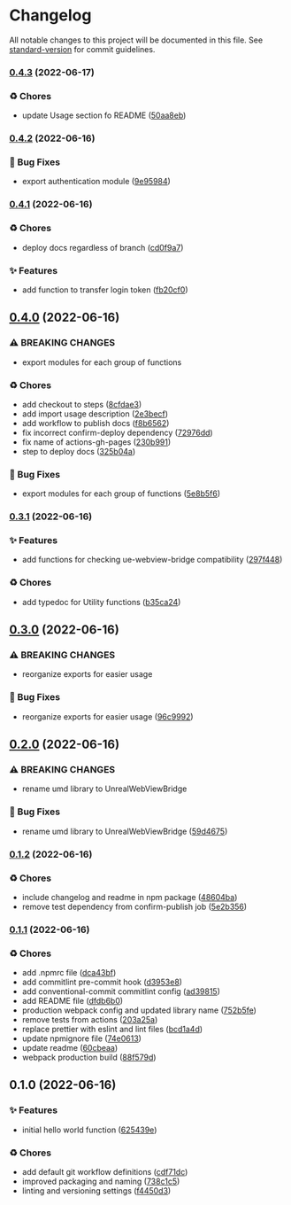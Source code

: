 # Changelog

All notable changes to this project will be documented in this file. See [standard-version](https://github.com/conventional-changelog/standard-version) for commit guidelines.

### [0.4.3](https://github.com/KL-Engineering/ue-webview-bridge/branches/compare/v0.4.3%0Dv0.4.2) (2022-06-17)


### ♻️ Chores

* update Usage section fo README ([50aa8eb](https://github.com/KL-Engineering/ue-webview-bridge/commits/50aa8ebf8ef7790afff0181bc7f8081befc84073))

### [0.4.2](https://github.com/KL-Engineering/ue-webview-bridge/branches/compare/v0.4.2%0Dv0.4.1) (2022-06-16)


### 🐛 Bug Fixes

* export authentication module ([9e95984](https://github.com/KL-Engineering/ue-webview-bridge/commits/9e959840888e8afe79333ce7838ce4f091404c8f))

### [0.4.1](https://github.com/KL-Engineering/ue-webview-bridge/branches/compare/v0.4.1%0Dv0.4.0) (2022-06-16)


### ♻️ Chores

* deploy docs regardless of branch ([cd0f9a7](https://github.com/KL-Engineering/ue-webview-bridge/commits/cd0f9a7016fed0c1a3fcc18c57726cd555ca538e))


### ✨ Features

* add function to transfer login token ([fb20cf0](https://github.com/KL-Engineering/ue-webview-bridge/commits/fb20cf0c582027d4ac5c3038223f236f6531fb6b))

## [0.4.0](https://github.com/KL-Engineering/ue-webview-bridge/branches/compare/v0.4.0%0Dv0.3.1) (2022-06-16)


### ⚠ BREAKING CHANGES

* export modules for each group of functions

### ♻️ Chores

* add checkout to steps ([8cfdae3](https://github.com/KL-Engineering/ue-webview-bridge/commits/8cfdae3f4547ed67d1b24764bab39cea48d2c6d0))
* add import usage description ([2e3becf](https://github.com/KL-Engineering/ue-webview-bridge/commits/2e3becf390d311733b62f38fc1661f703e6b8d56))
* add workflow to publish docs ([f8b6562](https://github.com/KL-Engineering/ue-webview-bridge/commits/f8b65625e65f862ee54cd2d370ab78f764521393))
* fix incorrect confirm-deploy dependency ([72976dd](https://github.com/KL-Engineering/ue-webview-bridge/commits/72976dd6cf9b19f67a48fa088cd2bc33ab19146f))
* fix name of actions-gh-pages ([230b991](https://github.com/KL-Engineering/ue-webview-bridge/commits/230b99180a6ed2c26837cdc51127e159b8d67310))
* step to deploy docs ([325b04a](https://github.com/KL-Engineering/ue-webview-bridge/commits/325b04a882ad65df0415d933a777285da411317f))


### 🐛 Bug Fixes

* export modules for each group of functions ([5e8b5f6](https://github.com/KL-Engineering/ue-webview-bridge/commits/5e8b5f680165d2a57bacbeec665356c2b96a1453))

### [0.3.1](https://github.com/KL-Engineering/ue-webview-bridge/branches/compare/v0.3.1%0Dv0.3.0) (2022-06-16)


### ✨ Features

* add functions for checking ue-webview-bridge compatibility ([297f448](https://github.com/KL-Engineering/ue-webview-bridge/commits/297f4480a0f23028ee2c2b439dd7e62c159af310))


### ♻️ Chores

* add typedoc for Utility functions ([b35ca24](https://github.com/KL-Engineering/ue-webview-bridge/commits/b35ca2433f8b597fabbb991217e09e103258f8ef))

## [0.3.0](https://github.com/KL-Engineering/ue-webview-bridge/branches/compare/v0.3.0%0Dv0.2.0) (2022-06-16)


### ⚠ BREAKING CHANGES

* reorganize exports for easier usage

### 🐛 Bug Fixes

* reorganize exports for easier usage ([96c9992](https://github.com/KL-Engineering/ue-webview-bridge/commits/96c9992c15bc113848a24e180da70919d1557d5e))

## [0.2.0](https://github.com/KL-Engineering/ue-webview-bridge/branches/compare/v0.2.0%0Dv0.1.2) (2022-06-16)


### ⚠ BREAKING CHANGES

* rename umd library to UnrealWebViewBridge

### 🐛 Bug Fixes

* rename umd library to UnrealWebViewBridge ([59d4675](https://github.com/KL-Engineering/ue-webview-bridge/commits/59d467532e4f279f99c210a3f29dddddb5f89eb8))

### [0.1.2](https://github.com/KL-Engineering/ue-webview-bridge/branches/compare/v0.1.2%0Dv0.1.1) (2022-06-16)


### ♻️ Chores

* include changelog and readme in npm package ([48604ba](https://github.com/KL-Engineering/ue-webview-bridge/commits/48604ba5417d06821bf4752e8d07a586326a8324))
* remove test dependency from confirm-publish job ([5e2b356](https://github.com/KL-Engineering/ue-webview-bridge/commits/5e2b3560a01fb05a8e87ad4c735f10be5bdd230d))

### [0.1.1](https://github.com/KL-Engineering/ue-webview-bridge/branches/compare/v0.1.1%0Dv0.1.0) (2022-06-16)


### ♻️ Chores

* add .npmrc file ([dca43bf](https://github.com/KL-Engineering/ue-webview-bridge/commits/dca43bf1999cf2a8697ec35ceb5a870befd8c005))
* add commitlint pre-commit hook ([d3953e8](https://github.com/KL-Engineering/ue-webview-bridge/commits/d3953e83e64d39898ed384046580e17953d6ffb7))
* add conventional-commit commitlint config ([ad39815](https://github.com/KL-Engineering/ue-webview-bridge/commits/ad39815b1546ad07a4f1884c815bec5df0861008))
* add README file ([dfdb6b0](https://github.com/KL-Engineering/ue-webview-bridge/commits/dfdb6b06b2ccc114108dbbbdb6fe5d334838d7f2))
* production webpack config and updated library name ([752b5fe](https://github.com/KL-Engineering/ue-webview-bridge/commits/752b5fe11ed2da508e4635846c974903d7f353d2))
* remove tests from actions ([203a25a](https://github.com/KL-Engineering/ue-webview-bridge/commits/203a25af5fe311581803682fc7f7b064df97bc5b))
* replace prettier with eslint and lint files ([bcd1a4d](https://github.com/KL-Engineering/ue-webview-bridge/commits/bcd1a4da0675adef01e301f6b6a8fa655a392c59))
* update npmignore file ([74e0613](https://github.com/KL-Engineering/ue-webview-bridge/commits/74e0613166b4e4e724d539e397c53230a8ac0ec9))
* update readme ([60cbeaa](https://github.com/KL-Engineering/ue-webview-bridge/commits/60cbeaa3be1030a9cfd26d8914f541172a625e5e))
* webpack production build ([88f579d](https://github.com/KL-Engineering/ue-webview-bridge/commits/88f579db9b70673834bfb96401b7375f32eddea0))

## 0.1.0 (2022-06-16)


### ✨ Features

* initial hello world function ([625439e](https://github.com/KL-Engineering/ue-webview-bridge/commits/625439e9e493e4608e35653ccfa735fb35773180))


### ♻️ Chores

* add default git workflow definitions ([cdf71dc](https://github.com/KL-Engineering/ue-webview-bridge/commits/cdf71dcc537e60bb687ff753fb5de4ebb72ee2b7))
* improved packaging and naming ([738c1c5](https://github.com/KL-Engineering/ue-webview-bridge/commits/738c1c5858fccdc797241c2823eced1bb90a23c1))
* linting and versioning settings ([f4450d3](https://github.com/KL-Engineering/ue-webview-bridge/commits/f4450d304998d4c1099bfd6f946ff0a35ba3a7ff))
